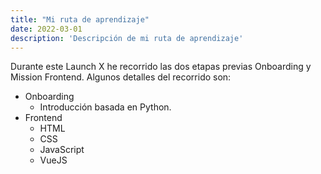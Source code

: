 ```yaml
---
title: "Mi ruta de aprendizaje"
date: 2022-03-01
description: 'Descripción de mi ruta de aprendizaje'
---
```


Durante este Launch X he recorrido las dos etapas previas Onboarding y Mission Frontend. Algunos detalles del recorrido son:

- Onboarding
  - Introducción basada en Python.
- Frontend
  - HTML
  - CSS
  - JavaScript
  - VueJS 
